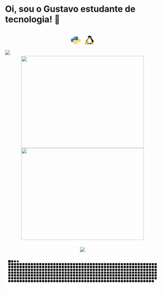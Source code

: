 # Oi, sou o Gustavo estudante de tecnologia! 🐍



<div align="center" valign="top"><br>
  <img align="center" alt="Python" height="30" width="40" src="https://raw.githubusercontent.com/devicons/devicon/master/icons/python/python-original.svg">
  <img align="center" alt="linux" height="30" width="40" src="https://raw.githubusercontent.com/devicons/devicon/master/icons/linux/linux-original.svg">
</div><br>


<toplang align="center">
  <picture>
    <source
      srcset="https://github-readme-stats-pi-liard.vercel.app/api/top-langs/?username=cyberGusx&show_icons=true&theme=tokyonight"
      media="(prefers-color-scheme: dark)"
    />
    <source
      srcset="https://github-readme-stats-pi-liard.vercel.app/api/top-langs/?username=cyberGusx&show_icons=true"
      media="(prefers-color-scheme: dark), (prefers-color-scheme: no-preference)"
    />
    <img src="github-readme-stats-pi-liard.vercel.app/api/top-langs/?username=cyberGusx&show_icons=true" />
  </picture>     
</toplang>



<div align="center">
<img align="center" height="300" width="400" src="https://cdn.discordapp.com/attachments/1102560548069060640/1102653888257081354/image.png">
  <img align="center" height="300" width="400" src="https://cdn.discordapp.com/attachments/1102560548069060640/1102663413555023912/image-removebg-preview.png">
</div>

###
<div align="center">
  <a href="https://github.com/cyberGusx">
    <img height="150em" src="https://github-readme-stats.vercel.app/api/top-langs/?username=cyberGusx&theme=tokyonight&hide_border=false&&layout=compact"/>
  </a>
</div>


![Snake animation](https://github.com/ellen2121/ellen2121/blob/output/github-contribution-grid-snake.svg)

